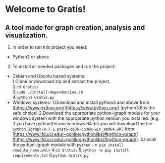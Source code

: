 # Welcome to Gratis!

## A tool made for graph creation, analysis and visualization.


1. In order to run this project you need:
 * Python3 or above

2. To install all needed packages and run the project:
 - Debian and Ubuntu based systems:  
  1.Clone or download zip and extract the project.  
  2.`cd Gratis/`  
  3.`sudo ./install-dependencies.sh`  
  4.`python3 Gratis.py`
 - Windows systems:
  1.Download and install python3 and above from [https://www.python.org/](https://www.python.org/) (python3.6 is the safe choice)
  2.Download the appropriate python-igraph module for your windows system with the appropriate python version you installed. (e.g. if you have python3.6 and windows 64-bit you will download the file `python_igraph‑0.7.1.post6‑cp36‑cp36m‑win_amd64.whl` from [https://www.lfd.uci.edu/~gohlke/pythonlibs/#python-igraph](https://www.lfd.uci.edu/~gohlke/pythonlibs/#python-igraph).
  3.Install the python-igraph module with `python -m pip install <module_name.whl>`
  4.`cd Gratis\`
  5.`python -m pip install requirements.txt`
  6.`python Gratis.py`
